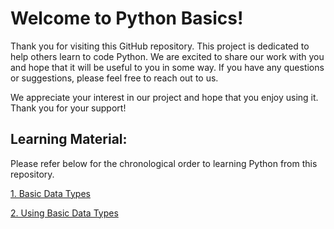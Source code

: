 # Welcome to Python Basics!

Thank you for visiting this GitHub repository. This project is dedicated to help others learn to code Python. We are excited to share our work with you and hope that it will be useful to you in some way. If you have any questions or suggestions, please feel free to reach out to us.

We appreciate your interest in our project and hope that you enjoy using it. Thank you for your support!

## Learning Material:
Please refer below for the chronological order to learning Python from this repository. 

[1. Basic Data Types](Basic_Data_Types)

[2. Using Basic Data Types](Using_Basic_Data_Types)

